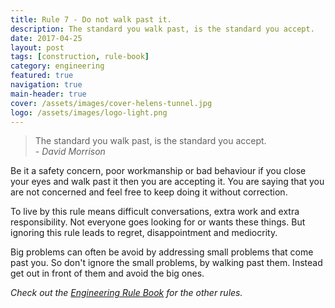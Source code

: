 ```yaml
---
title: Rule 7 - Do not walk past it.
description: The standard you walk past, is the standard you accept.
date: 2017-04-25
layout: post
tags: [construction, rule-book]
category: engineering
featured: true
navigation: true
main-header: true
cover: /assets/images/cover-helens-tunnel.jpg
logo: /assets/images/logo-light.png
---
```


> The standard you walk past, is the standard you accept. <br><cite> - David Morrison</cite>

Be it a safety concern, poor workmanship or bad behaviour if you close your eyes and walk past it then you are accepting it. You are saying that you are not concerned and feel free to keep doing it without correction.

To live by this rule means difficult conversations, extra work and extra responsibility. Not everyone goes looking for or wants these things. But ignoring this rule leads to regret, disappointment and mediocrity.

Big problems can often be avoid by addressing small problems that come past you. So don't ignore the small problems, by walking past them. Instead get out in front of them and avoid the big ones.

_Check out the [Engineering Rule Book](https://ianteda.com/engineering/rule-book.html) for the other rules._